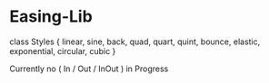# Easing-Lib

class Styles {
  linear,
  sine,
  back,
  quad,
  quart,
  quint,
  bounce,
  elastic,
  exponential,
  circular,
  cubic
}

Currently no ( In / Out / InOut ) in Progress 
